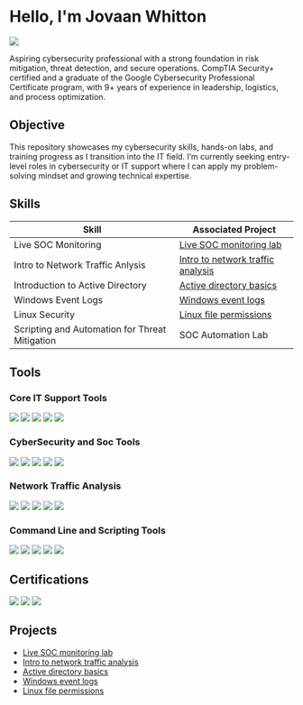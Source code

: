# Hello, I'm Jovaan Whitton
<a href="https://linkedin.com/in/jovaan-whitton-profile"><img src="https://img.shields.io/badge/-LinkedIn-0072b1?&style=for-the-badge&logo=linkedin&logoColor=white" /></a>

Aspiring cybersecurity professional with a strong foundation in risk mitigation, threat detection, and secure operations. CompTIA Security+ certified and a graduate of the Google Cybersecurity Professional Certificate program, with 9+ years of experience in leadership, logistics, and process optimization.
## Objective

This repository showcases my cybersecurity skills, hands-on labs, and training progress as I transition into the IT field. I’m currently seeking entry-level roles in cybersecurity or IT support where I can apply my problem-solving mindset and growing technical expertise.

## Skills

| Skill                                         | Associated Project         |
|-----------------------------------------------|----------------------------|
| Live SOC Monitoring         | <a href="https://github.com/Jovaan-Whitton/live-soc-monitoring-letsdefend">Live SOC monitoring lab</a>|
| Intro to Network Traffic Anlysis | <a href="https://github.com/Jovaan-Whitton/intro-to-network-traffic-analysis-htb">Intro to network traffic analysis</a>|
| Introduction to Active Directory      | <a href="https://github.com/Jovaan-Whitton/active-directory-basics-htb">Active directory basics</a>|
| Windows Event Logs      | <a href="https://github.com/Jovaan-Whitton/windows-event-logs-htb">Windows event logs</a>|
| Linux Security                  | <a href="https://github.com/Jovaan-Whitton/Linux-File-Permissions">Linux file permissions</a>|
| Scripting and Automation for Threat Mitigation | SOC Automation Lab|

## Tools

### Core IT Support Tools
<div>
    <img src="https://img.shields.io/badge/-Windows%2010-0078D6?style=for-the-badge&logo=windows&logoColor=white" />
    <img src="https://img.shields.io/badge/-Active%20Directory-003366?style=for-the-badge&logo=microsoft&logoColor=white" />
    <img src="https://img.shields.io/badge/-PowerShell-012456?style=for-the-badge&logo=powershell&logoColor=white" />
    <img src="https://img.shields.io/badge/-Microsoft%20365-D83B01?style=for-the-badge&logo=microsoft&logoColor=white" />
    <img src="https://img.shields.io/badge/-ServiceNow-1E90FF?style=for-the-badge&logo=servicenow&logoColor=white" />

</div>

### CyberSecurity and Soc Tools
<div>
    <img src="https://img.shields.io/badge/-Splunk-000000?style=for-the-badge&logo=splunk&logoColor=white" />
    <img src="https://img.shields.io/badge/-Chronicle%20SIEM-4285F4?style=for-the-badge&logo=google&logoColor=white" />
    <img src="https://img.shields.io/badge/-VirusTotal-394EFF?style=for-the-badge&logo=virustotal&logoColor=white" />
    <img src="https://img.shields.io/badge/-MITRE%20ATT%26CK-FF4F00?style=for-the-badge&logo=mitre&logoColor=white" />
    <img src="https://img.shields.io/badge/-LetsDefend-111111?style=for-the-badge&logo=letsdefend&logoColor=white" />

</div>

### Network Traffic Analysis
<div>
    <img src="https://img.shields.io/badge/-Wireshark-1679A7?&style=for-the-badge&logo=Wireshark&logoColor=white" />
    <img src="https://img.shields.io/badge/-TCPdump-005F87?style=for-the-badge&logo=gnu-bash&logoColor=white" />
    <img src="https://img.shields.io/badge/-Nmap-004170?style=for-the-badge&logo=nmap&logoColor=white" />
    <img src="https://img.shields.io/badge/-Metasploit-6700AA?style=for-the-badge&logo=metasploit&logoColor=white" />
    <img src="https://img.shields.io/badge/-Netcat-000000?style=for-the-badge&logo=gnu-bash&logoColor=white" />

</div>

### Command Line and Scripting Tools
<div>
    <img src="https://img.shields.io/badge/-Linux%20CLI-FCC624?style=for-the-badge&logo=linux&logoColor=black" />
    <img src="https://img.shields.io/badge/-Windows%20CMD-000000?style=for-the-badge&logo=windows&logoColor=white" />
    <img src="https://img.shields.io/badge/-Bash-4EAA25?style=for-the-badge&logo=gnu-bash&logoColor=white" />
    <img src="https://img.shields.io/badge/-Git-F05032?style=for-the-badge&logo=git&logoColor=white" />
    <img src="https://img.shields.io/badge/-GitHub-181717?style=for-the-badge&logo=github&logoColor=white" />

## Certifications
<div>
<img src="https://img.shields.io/badge/-Security%2B-FF0000?&style=for-the-badge&logo=CompTIA&logoColor=white" />
<img src="https://img.shields.io/badge/-Google%20Cybersecurity%20Certificate-4285F4?&style=for-the-badge&logo=Google&logoColor=white" />
<img src="https://img.shields.io/badge/Google%20IT%20Support%20Certificate-4285F4?style=for-the-badge&logo=google&logoColor=white" />
</div>

## Projects
- <a href="https://github.com/Jovaan-Whitton/live-soc-monitoring-letsdefend">Live SOC monitoring lab</a>
- <a href="https://github.com/Jovaan-Whitton/intro-to-network-traffic-analysis-htb">Intro to network traffic analysis</a>
- <a href="https://github.com/Jovaan-Whitton/active-directory-basics-htb">Active directory basics</a>
- <a href="https://github.com/Jovaan-Whitton/windows-event-logs-htb">Windows event logs</a>
- <a href="https://github.com/Jovaan-Whitton/Linux-File-Permissions">Linux file permissions</a>

